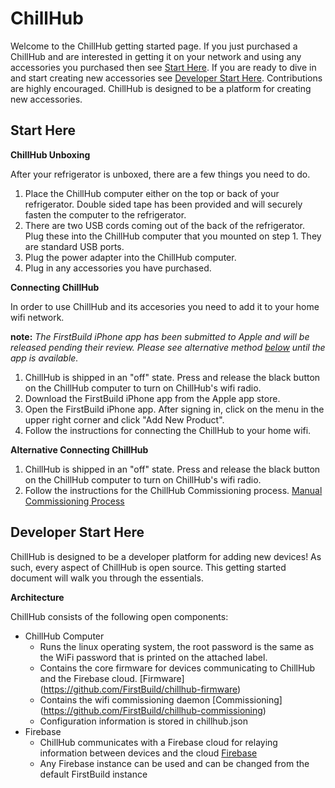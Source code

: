 # ChillHub

Welcome to the ChillHub getting started page. If you just purchased a ChillHub and are interested in getting it on your network and using any accessories you purchased then see [Start Here](#starthere). If you are ready to dive in and start creating new accessories see  [Developer Start Here](#developerstarthere). Contributions are highly encouraged. ChillHub is designed to be a platform for creating new accessories. 

## Start Here <a id="starthere"></a>

**ChillHub Unboxing**

After your refrigerator is unboxed, there are a few things you need to do. 

1. Place the ChillHub computer either on the top or back of your refrigerator. Double sided tape has been provided and will securely fasten the computer to the refrigerator. 
2. There are two USB cords coming out of the back of the refrigerator. Plug these into the ChillHub computer that you mounted on step 1. They are standard USB ports.
3. Plug the power adapter into the ChillHub computer. 
4. Plug in any accessories you have purchased.

**Connecting ChillHub**

In order to use ChillHub and its accesories you need to add it to your home wifi network.

**note:** _The FirstBuild iPhone app has been submitted to Apple and will be released pending their review. Please see alternative method [below](#connectingchillhubalternative) until the app is available._

1. ChillHub is shipped in an "off" state. Press and release the black button on the ChillHub computer to turn on ChillHub's wifi radio.
2. Download the FirstBuild iPhone app from the Apple app store.
3. Open the FirstBuild iPhone app. After signing in, click on the menu in the upper right corner and click "Add New Product". 
4. Follow the instructions for connecting the ChillHub to your home wifi.

**Alternative Connecting ChillHub <a id="connectingchillhubalternative"></a>**

1. ChillHub is shipped in an "off" state. Press and release the black button on the ChillHub computer to turn on ChillHub's wifi radio.
2. Follow the instructions for the ChillHub Commissioning process. [Manual Commissioning Process](https://github.com/FirstBuild/chillhub-commissioning)


## Developer Start Here <a id="developerstarthere"></a>

ChillHub is designed to be a developer platform for adding new devices! As such, every aspect of ChillHub is open source. This getting started document will walk you through the essentials.

**Architecture**

ChillHub consists of the following open components:

+ ChillHub Computer
  - Runs the linux operating system, the root password is the same as the WiFi password that is printed on the attached label.
  - Contains the core firmware for devices communicating to ChillHub and the Firebase cloud. [Firmware] (https://github.com/FirstBuild/chillhub-firmware)
  - Contains the wifi commissioning daemon [Commissioning] (https://github.com/FirstBuild/chillhub-commissioning)
  - Configuration information is stored in chillhub.json
+ Firebase
  - ChillHub communicates with a Firebase cloud for relaying information between devices and the cloud [Firebase](http://firebase.com)
  - Any Firebase instance can be used and can be changed from the default FirstBuild instance 

  
